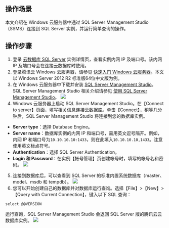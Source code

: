 ## 操作场景
本文介绍在 Windows 云服务器中通过 SQL Server Management Studio（SSMS）连接到 SQL Server 实例，并运行简单查询的操作。

## 操作步骤
1. 登录 [云数据库 SQL Server](https://console.cloud.tencent.com/sqlserver) 实例详情页，查看实例内网 IP 及端口号。该内网 IP 及端口号会在连接云数据库时使用。
2. 登录腾讯云 Windows 云服务器，请参见 [快速入门 Windows 云服务器](https://cloud.tencent.com/document/product/213/2764)。本文以 Windows Server 2012 R2 标准版64位中文版为例。
3. 在 Windows 云服务器中下载并安装 [SQL Server Management Studio](https://docs.microsoft.com/en-us/sql/ssms/download-sql-server-management-studio-ssms)。SQL Server Management Studio 相关介绍请参见 [使用 SQL Server Management Studio](https://docs.microsoft.com/zh-cn/sql/database-engine/use-sql-server-management-studio?view=sql-server-2014)。
![](https://main.qcloudimg.com/raw/4fc43ce3788401857536c6ddb442ced0.png)
4. Windows 云服务器上启动 SQL Server Management Studio。在【Connect to server】页面，填写相关信息连接云数据库。单击【Connect】，稍等几分钟后，SQL Server Management Studio 将连接到您的数据库实例。
 - **Server type**：选择 Database Engine。
 - **Server name**：数据库实例的内网 IP 和端口号，需用英文逗号隔开。例如，内网 IP 和端口号为`10.10.10.10:1433`，则在此填入`10.10.10.10,1433`。注意使用英文标点符号。
 -  **Authentication**：选择 SQL Server Authentication。
 -  **Login 和 Password**：在实例【帐号管理】页创建帐号时，填写的帐号名和密码。
![](//mc.qcloudimg.com/static/img/1cac47c4fc515d30d2cb5a0ef0141e22/image.png)
5. 连接到数据库后，可以查看到 SQL Server 的标准内置系统数据库（master、model、msdb 和 tempdb）。
![](https://main.qcloudimg.com/raw/a25241cf8000e10bcf748abe99773a77.png)
6. 您可以开始创建自己的数据库并对数据库运行查询。选择【File】>【New】>【Query with Current Connection】，键入以下 SQL 查询：
```
select @@VERSION
```
运行查询，SQL Server Management Studio 会返回 SQL Server 版的腾讯云云数据库实例。
![](//mc.qcloudimg.com/static/img/fbf64c03c7addda9c80fdd3dac7bbebb/image.png)



